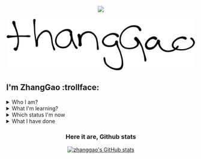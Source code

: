  <div style="width:inherit;" align="center" href="https://github.com/Henu-ZhangGao">
  <img src="https://img.shields.io/badge/ZhangGao-github-blue?logo=github" style="width:10%;">
 </div>

[![hello-github](https://raw.githubusercontent.com/Henu-ZhangGao/Henu-ZhangGao/main/assets/zhanggao.svg)](https://www.calligrapher.ai/)

## I'm ZhangGao :trollface:

<details><summary>Who I am?</summary>
<p>
 
**I'm a ordinary C++ engingeer, a UI designer.😶**
</p>
</details>

<details><summary>What I'm learning?</summary>
<p>
 
 Federated Learning
</p>
</details>

<details><summary>Which status I'm now</summary>
<p>
 
Working👩‍💻
</p>
</details>

<details><summary>What I have done</summary>
<p style="font-size:22px;">
 
Nothing, just few Wechat miniprograms or command line utilities.🐱‍💻
</p>
</details>


<div align="center">
 
 ### Here it are, Github stats
 
[![zhanggao's GitHub stats](https://github-readme-stats.vercel.app/api?username=henu-zhanggao)](https://github.com/henu-zhanggao)

</div>
<!---
Henu-ZhangGao/Henu-ZhangGao is a ✨ special ✨ repository because its `README.md` (this file) appears on your GitHub profile.
You can click the Preview link to take a look at your changes.
--->
